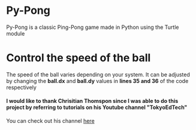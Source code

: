 # Py-Pong
Py-Pong is a classic Ping-Pong game made in Python using the Turtle module

# Control the speed of the ball
The speed of the ball varies depending on your system. It can be adjusted by
changing the **ball.dx** and **ball.dy** values in **lines 35 and 36** of the code respectively

#### I would like to thank Chrisitian Thomspon since I was able to do this project by referring to tutorials on his Youtube channel "TokyoEdTech"
You can check out his channel [here](https://www.youtube.com/channel/UC2vm-0XX5RkWCXWwtBZGOXg)

